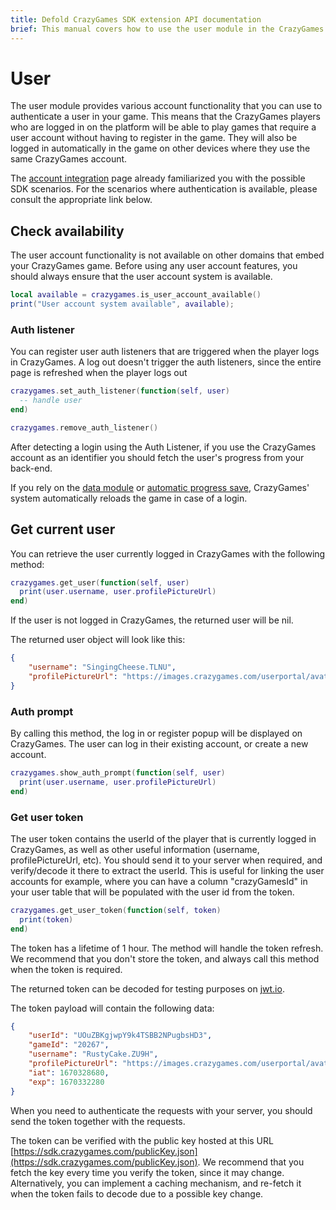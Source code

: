 ```yaml
---
title: Defold CrazyGames SDK extension API documentation
brief: This manual covers how to use the user module in the CrazyGames SDK in Defold.
---
```


# User

The user module provides various account functionality that you can use to authenticate a user in your game. This means that the CrazyGames players who are logged in on the platform will be able to play games that require a user account without having to register in the game. They will also be logged in automatically in the game on other devices where they use the same CrazyGames account.

The [account integration](https://docs.crazygames.com/requirements/account-integration/) page already familiarized you with the possible SDK scenarios. For the scenarios where authentication is available, please consult the appropriate link below.


## Check availability

The user account functionality is not available on other domains that embed your CrazyGames game. Before using any user account features, you should always ensure that the user account system is available.

```lua
local available = crazygames.is_user_account_available()
print("User account system available", available);
```


### Auth listener

You can register user auth listeners that are triggered when the player logs in CrazyGames. A log out doesn't trigger the auth listeners, since the entire page is refreshed when the player logs out

```lua
crazygames.set_auth_listener(function(self, user)
  -- handle user
end)

crazygames.remove_auth_listener()
```

After detecting a login using the Auth Listener, if you use the CrazyGames account as an identifier you should fetch the user's progress from your back-end.

If you rely on the [data module](data) or [automatic progress save](https://docs.crazygames.com/other/aps/), CrazyGames' system automatically reloads the game in case of a login.


## Get current user

You can retrieve the user currently logged in CrazyGames with the following method:

```lua
crazygames.get_user(function(self, user)
  print(user.username, user.profilePictureUrl)
end)
```

If the user is not logged in CrazyGames, the returned user will be nil.

The returned user object will look like this:

```json
{
    "username": "SingingCheese.TLNU",
    "profilePictureUrl": "https://images.crazygames.com/userportal/avatars/4.png"
}
```


### Auth prompt

By calling this method, the log in or register popup will be displayed on CrazyGames. The user can log in their existing account, or create a new account.

```lua
crazygames.show_auth_prompt(function(self, user)
  print(user.username, user.profilePictureUrl)
end)
```


### Get user token

The user token contains the userId of the player that is currently logged in CrazyGames, as well as other useful information (username, profilePictureUrl, etc). You should send it to your server when required, and verify/decode it there to extract the userId. This is useful for linking the user accounts for example, where you can have a column "crazyGamesId" in your user table that will be populated with the user id from the token.

```lua
crazygames.get_user_token(function(self, token)
  print(token)
end)
```

The token has a lifetime of 1 hour. The method will handle the token refresh. We recommend that you don't store the token, and always call this method when the token is required.


The returned token can be decoded for testing purposes on [jwt.io](https://jwt.io/).

The token payload will contain the following data:

```json
{
    "userId": "UOuZBKgjwpY9k4TSBB2NPugbsHD3",
    "gameId": "20267",
    "username": "RustyCake.ZU9H",
    "profilePictureUrl": "https://images.crazygames.com/userportal/avatars/16.png",
    "iat": 1670328680,
    "exp": 1670332280
}
```

When you need to authenticate the requests with your server, you should send the token together with the requests.

The token can be verified with the public key hosted at this URL [https://sdk.crazygames.com/publicKey.json](https://sdk.crazygames.com/publicKey.json). We recommend that you fetch the key every time you verify the token, since it may change. Alternatively, you can implement a caching mechanism, and re-fetch it when the token fails to decode due to a possible key change.

